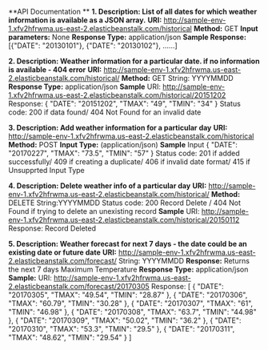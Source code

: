 **API Documentation **
**1. Description: List of all dates for which weather information is available as a JSON array.**
**URI:** http://sample-env-1.xfv2hfrwma.us-east-2.elasticbeanstalk.com/historical
**Method:** GET
**Input parameters:** None
**Response Type:** application/json
**Sample Response:**
[{"DATE": "20130101"},
{"DATE": "20130102"}, ......]

**2. Description: Weather information for a particular date. if no information is available - 404 error**
**URI:** http://sample-env-1.xfv2hfrwma.us-east-2.elasticbeanstalk.com/historical/<date>
**Method:** GET
**<date>** String: YYYYMMDD
**Response Type:** application/json
**Sample**
URI: http://sample-env-1.xfv2hfrwma.us-east-2.elasticbeanstalk.com/historical/20151202
Response: {
 "DATE": "20151202", "TMAX": "49", "TMIN": "34"
}
Status code: 200 if data found/ 404 Not Found for an invalid date

**3. Description: Add weather information for a particular day**
**URI:** http://sample-env-1.xfv2hfrwma.us-east-2.elasticbeanstalk.com/historical
**Method:** POST
**Input Type:** (application/json)
**Sample**
Input
 {
  "DATE": "20170227",
  "TMAX": "73.5",
  "TMIN": "57"
}
Status code: 201 if added successfully/ 409 if creating a duplicate/ 406 if invalid date format/ 415 if Unsupprted Input Type

**4. Description: Delete weather info of a particular day**
**URI:** http://sample-env-1.xfv2hfrwma.us-east-2.elasticbeanstalk.com/historical/<date>
**Method:** DELETE
**<date>** String:YYYYMMDD
Status code: 200 Record Delete / 404 Not Found if trying to delete an unexisting record
**Sample**
URI: http://sample-env-1.xfv2hfrwma.us-east-2.elasticbeanstalk.com/historical/20150112
Response: Record Deleted

**5. Description: Weather forecast for next 7 days - the date could be an existing date or future date**
**URI:** http://sample-env-1.xfv2hfrwma.us-east-2.elasticbeanstalk.com/forecast/<date>
**<date>** String: YYYYMMDD
**Response:** Returns the next 7 days Maximum Temperature 
**Response Type:** application/json
**Sample:**
URI: http://sample-env-1.xfv2hfrwma.us-east-2.elasticbeanstalk.com/forecast/20170305
Response:
[
  {
    "DATE": "20170305",
    "TMAX": "49.54",
    "TMIN": "28.87"
  },
  {
    "DATE": "20170306",
    "TMAX": "60.79",
    "TMIN": "30.28"
  },
  {
    "DATE": "20170307",
    "TMAX": "61",
    "TMIN": "46.98"
  },
  {
    "DATE": "20170308",
    "TMAX": "63.7",
    "TMIN": "44.98"
  },
  {
    "DATE": "20170309",
    "TMAX": "50.02",
    "TMIN": "36.2"
  },
  {
    "DATE": "20170310",
    "TMAX": "53.3",
    "TMIN": "29.5"
  },
  {
    "DATE": "20170311",
    "TMAX": "48.62",
    "TMIN": "29.54"
  }
]
